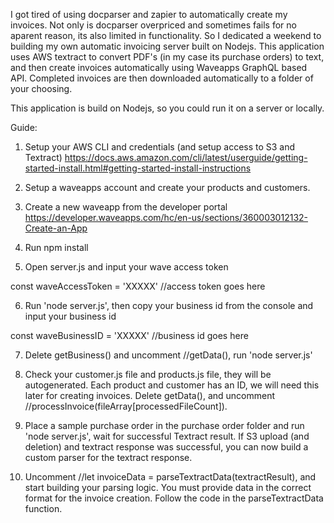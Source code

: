 I got tired of using docparser and zapier to automatically create my invoices. Not only is docparser overpriced and sometimes fails for no aparent reason, its also limited in functionality. So I dedicated a weekend to building my own automatic invoicing server built on Nodejs. This application uses AWS textract to convert PDF's (in my case its purchase orders) to text, and then create invoices automatically using Waveapps GraphQL based API. Completed invoices are then downloaded automatically to a folder of your choosing. 

This application is build on Nodejs, so you could run it on a server or locally. 

Guide: 

1. Setup your AWS CLI and credentials (and setup access to S3 and Textract) https://docs.aws.amazon.com/cli/latest/userguide/getting-started-install.html#getting-started-install-instructions

2. Setup a waveapps account and create your products and customers.

3. Create a new waveapp from the developer portal https://developer.waveapps.com/hc/en-us/sections/360003012132-Create-an-App

4. Run npm install

5. Open server.js and input your wave access token 

const waveAccessToken = 'XXXXX' //access token goes here

6. Run 'node server.js', then copy your business id from the console and input your business id

const waveBusinessID = 'XXXXX' //business id goes here

7. Delete getBusiness() and uncomment //getData(), run 'node server.js' 

8. Check your customer.js file and products.js file, they will be autogenerated. Each product and customer has an ID, we will need this later for creating invoices. Delete getData(), and uncomment //processInvoice(fileArray[processedFileCount]).

9. Place a sample purchase order in the purchase order folder and run 'node server.js', wait for successful Textract result. If S3 upload (and deletion) and textract response was successful, you can now build a custom parser for the textract response.

10. Uncomment //let invoiceData = parseTextractData(textractResult), and start building your parsing logic. You must provide data in the correct format for the invoice creation. Follow the code in the parseTextractData function. 

